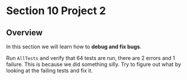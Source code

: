 <h1>Section 10 Project 2</h1>

<h2>Overview</h2>

In this section we will learn how to **debug and fix bugs**.

Run ```AllTests``` and verify that 64 tests are run, there are 2 errors and 1 failure. This is because we did something silly. Try to figure out what by looking at the failing tests and fix it.